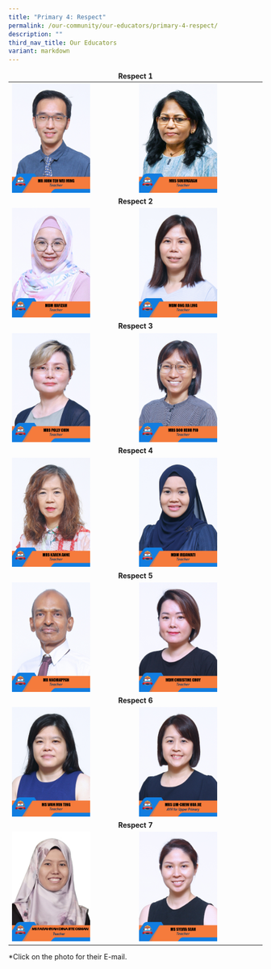 ```yaml
---
title: "Primary 4: Respect"
permalink: /our-community/our-educators/primary-4-respect/
description: ""
third_nav_title: Our Educators
variant: markdown
---
```

<table>
<thead>
  <tr>
		<td colspan="2"><center><b>Respect 1</b></center></td>
  </tr>
</thead>
<tbody>
  <tr>
    <td><a href="mailto: teh_wei_ming_john@moe.edu.sg"><img src="/images/Teaching%20Staff/2023_mr%20john%20teh%20wei%20ming.jpg" style="width:65%"></a></td>
    <td><a href="mailto: sukumaran_k_nair@moe.edu.sg"><img src="/images/Teaching%20Staff/2023_mrs%20sukumaran.jpg" style="width:65%"></a></td>
  </tr>
  <tr>
    <td colspan="2"><center><b>Respect 2</b></center></td>
  </tr>
  <tr>
    <td><a href="mailto: hafizah_ismadi@moe.edu.sg"><img src="/images/Teaching%20Staff/2023_mdm%20hafizah.jpg" style="width:65%"></a></td>
    <td><a href="mailto: ong_jia_ling@moe.edu.sg"><img src="/images/Teaching%20Staff/2023_mdm%20ong%20jia%20ling.jpg" style="width:65%"></a></td>
  </tr>
  <tr>
    <td colspan="2"><center><b>Respect 3</b></center></td>
  </tr>
  <tr>
    <td><a href="mailto: law_polly@moe.edu.sg"><img src="/images/Teaching%20Staff/2023_mrs%20polly%20chin.jpg" style="width:65%"></a></td>
		<td><a href="mailto: goh_xiao_ping@moe.edu.sg"><img src="/images/Teaching%20Staff/2023_mrs%20boo%20heoh%20pio.jpg" style="width:65%"></a></td>
  </tr>
  <tr>
    <td colspan="2"><center><b>Respect 4</b></center></td>
  </tr>
  <tr>
    <td><a href="mailto: karen_anne_silva@moe.edu.sg"><img src="/images/Teaching%20Staff/2023_mrs%20karen%20anne.jpg" style="width:65%"></a></td>
    <td><a href="mailto: irdawati_mohd_ariffin@moe.edu.sg"><img src="/images/Teaching%20Staff/2023_mdm%20irdawati.jpg" style="width:65%"></a></td>
  </tr>
  <tr>
    <td colspan="2"><center><b>Respect 5</b></center></td>
  </tr>
  <tr>
    <td><a href="mailto: m_nachiappan@moe.edu.sg"><img src="/images/Teaching%20Staff/2023_mr%20nachiappan.jpg" style="width:65%"></a></td>
    <td><a href="mailto: choy_peizhi@moe.edu.sg"><img src="/images/Teaching%20Staff/2023_mdm%20christine%20choy.jpg" style="width:65%"></a></td>
  </tr>
  <tr>
    <td colspan="2"><center><b>Respect 6</b></center></td>
  </tr>
  <tr>
    <td><a href="mailto: won_min_ting@moe.edu.sg"><img src="/images/Teaching%20Staff/2023_ms%20won%20min%20ting.jpg" style="width:65%"></a></td>
    <td><a href="mailto: chew_hua_jie@moe.edu.sg"><img src="/images/Teaching%20Staff/mrs%20lim-chew%20hua%20jie.jpg" style="width:65%"></a></td>
  </tr>
	 <tr>
    <td colspan="2"><center><b>Respect 7</b></center></td>
  </tr>
  <tr>
    <td><a href="mailto: farahiyah_dina_osman@moe.edu.sg"><img src="/images/Teaching%20Staff/2023_ms%20farahiyah%20dina.jpg" style="width:65%"></a></td>
    <td><a href="mailto: seah_jia_ying_sylvia@moe.edu.sg"><img src="/images/Teaching%20Staff/2023_ms%20sylvia%20seah.jpg" style="width:65%"></a></td>
  </tr>
</tbody>
</table>

*Click on the photo for their E-mail.
